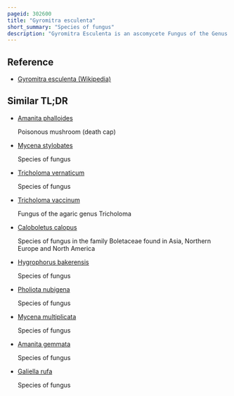 ```yaml
---
pageid: 302600
title: "Gyromitra esculenta"
short_summary: "Species of fungus"
description: "Gyromitra Esculenta is an ascomycete Fungus of the Genus Gyromitra widely distributed in Europe and North America. It typically produces in Spring and early Summer on Sandy Soils under coniferous Trees. The Fruiting Body or Mushroom is an irregular brain-shaped Cap Dark Brown in Colour that can reach 10 Centimetres high and 15cm wide perched on a Stout white stipe up to 6cm high."
---
```


## Reference

- [Gyromitra esculenta (Wikipedia)](https://en.wikipedia.org/?curid=302600)

## Similar TL;DR

- [Amanita phalloides](/tldr/en/amanita-phalloides)

  Poisonous mushroom (death cap)

- [Mycena stylobates](/tldr/en/mycena-stylobates)

  Species of fungus

- [Tricholoma vernaticum](/tldr/en/tricholoma-vernaticum)

  Species of fungus

- [Tricholoma vaccinum](/tldr/en/tricholoma-vaccinum)

  Fungus of the agaric genus Tricholoma

- [Caloboletus calopus](/tldr/en/caloboletus-calopus)

  Species of fungus in the family Boletaceae found in Asia, Northern Europe and North America

- [Hygrophorus bakerensis](/tldr/en/hygrophorus-bakerensis)

  Species of fungus

- [Pholiota nubigena](/tldr/en/pholiota-nubigena)

  Species of fungus

- [Mycena multiplicata](/tldr/en/mycena-multiplicata)

  Species of fungus

- [Amanita gemmata](/tldr/en/amanita-gemmata)

  Species of fungus

- [Galiella rufa](/tldr/en/galiella-rufa)

  Species of fungus
